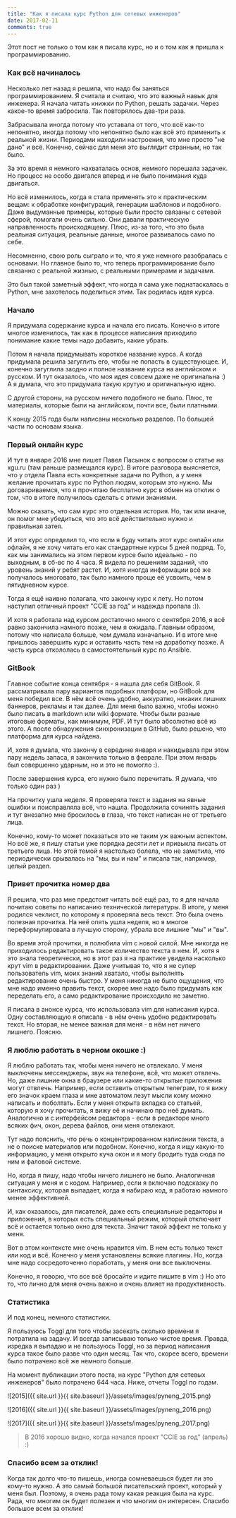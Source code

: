 ```yaml
---
title: "Как я писала курс Python для сетевых инженеров"
date: 2017-02-11
comments: true
---
```


Этот пост не только о том как я писала курс, но и о том как я пришла к программированию.

### Как всё начиналось

Несколько лет назад я решила, что надо бы заняться программированием.
Я считала и считаю, что это важный навык для инженера. 
Я начала читать книжки по Python, решать задачки.
Через какое-то время забросила.
Так повторялось два-три раза.

Забрасывала иногда потому что уставала от того, что всё как-то непонятно, иногда потому что непонятно было как всё это применить к реальной жизни.
Периодами находили настроения, что мне просто "не дано" и всё.
Конечно, сейчас для меня это выглядит странным, но так было.

За это время я немного нахваталась основ, немного порешала задачек.
Но процесс не особо двигался вперед и не было понимания куда двигаться.

Но всё изменилось, когда я стала применять это к практическим вещам: к обработке конфигураций, генерации шаблонов и подобного.
Даже выдуманные примеры, которые были просто связаны с сетевой сферой, помогали очень сильно.
Они давали практическую направленность происходящему.
Плюс, из-за того, что это была реальная ситуация, реальные данные, многое развивалось само по себе.

Несомненно, свою роль сыграло и то, что я уже немного разобралась с основами.
Но главное было то, что теперь программирование было связанно с реальной жизнью, с реальными примерами и задачами.

Это был такой заметный эффект, что когда я сама уже поднатаскалась в Python, мне захотелось поделиться этим.
Так родилась идея курса.

### Начало

Я придумала содержание курса и начала его писать.
Конечно в итоге многое изменилось, так как в процессе написания приходило понимание какие темы надо добавить, какие убрать.

Потом я начала придумывать короткое название курса.
А когда придумала решила загуглить его, чтобы не попасть в существующее.
И, конечно загуглила заодно и полное название курса на английском и русском.
И тут оказалось, что моя идея совсем даже не оригинальна :)
А я думала, что это придумала такую крутую и оригинальную идею.

С другой стороны, на русском ничего подобного не было.
Плюс, те материалы, которые были на английском, почти все, были платными.

К концу 2015 года были написаны несколько разделов.
По большей части по основам языка.


### Первый онлайн курс

И тут в январе 2016 мне пишет Павел Пасынок с вопросом о статье на xgu.ru (там раньше размещался курс).
В итоге разговора выясняется, что у отдела Павла есть конкретные задачи по Python, а у меня желание прочитать курс по Python людям, которым это нужно.
Мы договариваемся, что я прочитаю бесплатно курс в обмен на отклик о том, что в итоге получилось сделать с этими знаниями.


Можно сказать, что сам курс это отдельная история.
Но, так или иначе, он помог мне убедиться, что это всё действительно нужно и правильная затея.

И этот курс определил то, что если я буду читать этот курс онлайн или офлайн, я не хочу читать его как стандартные курсы 5 дней подряд.
То, как мы занимались на этом первом курсе было идеально - по выходным, в сб-вс по 4 часа.
Я видела по решениям заданий, что уровень знаний у ребят растет.
И, хотя иногда информации всё же получалось многовато, так было намного проще её усвоить, чем в пятидневном курсе.

Тогда я ещё наивно полагала, что закончу курс к лету.
Но потом наступил отличный проект "CCIE за год" и надежда пропала :)).

И хотя я работала над курсом достаточно много с сентября 2016, я всё равно закончила намного позже, чем я ожидала.
Главным образом, потому что написала больше, чем думала изначально.
И в итоге мне пришлось завершить курс и оставить часть тем на доработку позже.
А часть курса откололась в самостоятельный курс по Ansible.

### GitBook

Главное событие конца сентября - я нашла для себя GitBook.
Я рассматривала пару вариантов подобных платформ, но GitBook для меня победил все.
В нём всё очень удобно, аккуратно, никаких лишних баннеров, рекламы и так далее.
Для меня было важно, чтобы можно было писать в markdown или wiki формате.
Чтобы были разные итоговые форматы, как минимум, PDF.
И тут было абсолютно всё из этого.
А после обнаружения синхронизации в GitHub, было решено, что платформа для курса найдена.


И, хотя я думала, что закончу в середине января и накидывала при этом пару недель запаса,
я закончила только в феврале.
При этом январь был совершенно ударным, но и это не помогло :).


После завершения курса, его нужно было перечитать.
Я думала, что только один раз )

На прочитку ушла неделя.
Я проверяла текст и задания на явные ошибки и поисправляла всё, что нашла.
Продолжила сочинять задания и тут внезапно мне бросилось в глаза, что текст написан не от третьего лица.


Конечно, кому-то может показаться это не таким уж важным аспектом.
Но всё же, я пишу статьи уже порядка десяти лет и привыкла писать от третьего лица.
Но этой темой я настолько болела, что не заметила, что периодически срывалась на "мы, вы и нам" и писала так, например, целый раздел.

### Привет прочитка номер два

Я решила, что раз мне предстоит читать всё ещё раз, то я для начала почитаю советы по написанию технической литературы.
В итоге, у меня родился чеклист, по которому я проверяла весь текст.
Это была очень полезная прочитка.
На неё опять ушла неделя, но я многое переформулировала в лучшую сторону, убрала все лишние "мы" и "вы".

Во время этой прочитки, я полюбила vim с новой силой.
Мне никогда не приходилось редактировать такое количество текста в нем.
И, хотя я это знала теоретически, но в этот раз я на практике увидела насколько крут vim в редактировании.
Даже учитывая то, что я не супер пользователь vim, моих знаний хватало, чтобы выполнять редактирование очень быстро.
У меня никогда не было ощущения, что мне надо именно править текст, скорее мне надо было придумать как переделать его, а само редактирование происходило не заметно.


Я писала в анонсе курса, что использовала vim для написания курса.
Одну составляющую я описала - в нём очень удобно редактировать текст.
Но вторая, не менее важная для меня - в нём нет ничего лишнего.
Поясню.

### Я люблю работать в черном окошке :)

Я люблю работать так, чтобы меня ничего не отвлекало.
У меня выключены мессенджеры, звук на телефоне, всё, что может отвлечь.
Но, даже лишние окна в браузере или какие-то открытые приложения могут отвлечь.
Например, если оставить открытым телеграм, то я вижу его значок краем глаза и мне автоматом лезут мысли кому можно написать и поболтать.
Если у меня открыта вкладка со статьей, которую я хочу прочитать, я вижу её и начинаю про неё думать.
Аналогично и с интерфейсом редактора - если в редакторе много всяких фич, окон, дерева файлов, они меня отвлекают.

Тут надо пояснить, что речь о концентрированном написании текста, а не о поиске материалов или подобном.
Конечно, когда я ищу какую-то информацию, у меня открыто куча окон и я могу бродить туда сюда по ним и фаловой системе.

Но, когда я пишу, надо чтобы ничего лишнего не было.
Аналогичная ситуация у меня и  с кодом.
Например, если я включаю подсказку по синтаксису, которая выпадает, когда я набираю код,
я работаю намного менее эффективней.

И, как оказалось, для писателей, даже есть специальные редакторы и приложения, в которых есть специальный режим, который отключает всё и остается только окно для текста.
Значит такой эффект не только у меня.

Вот в этом контексте мне очень нравится vim.
В нем есть только текст или код и всё.
Конечно у меня установлены всякие плагины.
Но, когда мне надо сосредоточенно поработать, у меня они все выключены.

Конечно, я говорю, что все всё бросайте и идите пишите в vim :)
Но это то, что лично для меня очень важно и очень влияет на продуктивность.

### Статистика

И под конец, немного статистики.

Я пользуюсь Toggl для того чтобы засекать сколько времени я потратила на задачу.
И всегда записываю только чистое время.
Правда, изредка я выпадаю и не пользуюсь Toggl, но за период написания курса такое было разве что один месяц.
Так что, скорее всего, времени было потрачено всё же немного больше.

На момент публикации этого поста, на курс "Python для сетевых инженеров" было потрачено 644 часа.
Ниже, отчеты Toggl по годам.

![2015]({{ site.url }}{{ site.baseurl }}/assets/images/pyneng_2015.png)

![2016]({{ site.url }}{{ site.baseurl }}/assets/images/pyneng_2016.png)

![2017]({{ site.url }}{{ site.baseurl }}/assets/images/pyneng_2017.png)

> В 2016 хорошо видно, когда начался проект "CCIE за год" (апрель) :)

### Спасибо всем за отклик!

Когда так долго что-то пишешь, иногда сомневаешься будет ли это кому-то нужно.
А это самый большой писательский проект, который у меня был.
Поэтому, я очень рада тому какая реакция была на курс.
Рада, что многим он будет полезен и что многим он интересен.
Спасибо большое всем за отклик!

